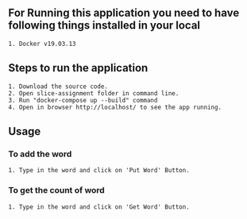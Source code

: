 ## For Running this application you need to have following things installed in your local
    1. Docker v19.03.13

## Steps to run the application

    1. Download the source code.
    2. Open slice-assignment folder in command line.
    3. Run "docker-compose up --build" command
    4. Open in browser http://localhost/ to see the app running.

## Usage 

### To add the word
    1. Type in the word and click on 'Put Word' Button.

### To get the count of word
    1. Type in the word and click on 'Get Word' Button.
